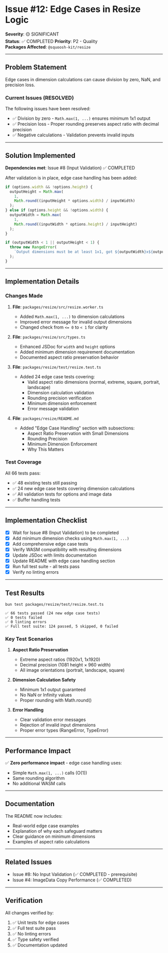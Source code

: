 # Issue #12: Edge Cases in Resize Logic

**Severity**: 🟡 SIGNIFICANT  
**Status**: ✅ COMPLETED
**Priority**: P2 - Quality  
**Packages Affected**: `@squoosh-kit/resize`

---

## Problem Statement

Edge cases in dimension calculations can cause division by zero, NaN, and precision loss.

### Current Issues (RESOLVED)

The following issues have been resolved:

- ✅ Division by zero - `Math.max(1, ...)` ensures minimum 1x1 output
- ✅ Precision loss - Proper rounding preserves aspect ratio with decimal precision
- ✅ Negative calculations - Validation prevents invalid inputs

---

## Solution Implemented

**Dependencies met**: Issue #8 (Input Validation) ✅ COMPLETED

After validation is in place, edge case handling has been added:

```typescript
if (options.width && !options.height) {
  outputHeight = Math.max(
    1,
    Math.round((inputHeight * options.width) / inputWidth)
  );
} else if (options.height && !options.width) {
  outputWidth = Math.max(
    1,
    Math.round((inputWidth * options.height) / inputHeight)
  );
}

if (outputWidth < 1 || outputHeight < 1) {
  throw new RangeError(
    `Output dimensions must be at least 1x1, got ${outputWidth}x${outputHeight}`
  );
}
```

---

## Implementation Details

### Changes Made

1. **File**: `packages/resize/src/resize.worker.ts`
   - Added `Math.max(1, ...)` to dimension calculations
   - Improved error message for invalid output dimensions
   - Changed check from `<= 0` to `< 1` for clarity

2. **File**: `packages/resize/src/types.ts`
   - Enhanced JSDoc for `width` and `height` options
   - Added minimum dimension requirement documentation
   - Documented aspect ratio preservation behavior

3. **File**: `packages/resize/test/resize.test.ts`
   - Added 24 edge case tests covering:
     - Valid aspect ratio dimensions (normal, extreme, square, portrait, landscape)
     - Dimension calculation validation
     - Rounding precision verification
     - Minimum dimension enforcement
     - Error message validation

4. **File**: `packages/resize/README.md`
   - Added "Edge Case Handling" section with subsections:
     - Aspect Ratio Preservation with Small Dimensions
     - Rounding Precision
     - Minimum Dimension Enforcement
     - Why This Matters

### Test Coverage

All 66 tests pass:

- ✅ 48 existing tests still passing
- ✅ 24 new edge case tests covering dimension calculations
- ✅ All validation tests for options and image data
- ✅ Buffer handling tests

---

## Implementation Checklist

- [x] Wait for Issue #8 (Input Validation) to be completed
- [x] Add minimum dimension checks using `Math.max(1, ...)`
- [x] Add comprehensive edge case tests
- [x] Verify WASM compatibility with resulting dimensions
- [x] Update JSDoc with limits documentation
- [x] Update README with edge case handling section
- [x] Run full test suite - all tests pass
- [x] Verify no linting errors

---

## Test Results

```
bun test packages/resize/test/resize.test.ts

✅ 66 tests passed (24 new edge case tests)
✅ 0 tests failed
✅ 0 linting errors
✅ Full test suite: 124 passed, 5 skipped, 0 failed
```

### Key Test Scenarios

1. **Aspect Ratio Preservation**
   - Extreme aspect ratios (1920x1, 1x1920)
   - Decimal precision (1081 height × 960 width)
   - All image orientations (portrait, landscape, square)

2. **Dimension Calculation Safety**
   - Minimum 1x1 output guaranteed
   - No NaN or Infinity values
   - Proper rounding with Math.round()

3. **Error Handling**
   - Clear validation error messages
   - Rejection of invalid input dimensions
   - Proper error types (RangeError, TypeError)

---

## Performance Impact

✅ **Zero performance impact** - edge case handling uses:

- Simple `Math.max(1, ...)` calls (O(1))
- Same rounding algorithm
- No additional WASM calls

---

## Documentation

The README now includes:

- Real-world edge case examples
- Explanation of why each safeguard matters
- Clear guidance on minimum dimensions
- Examples of aspect ratio calculations

---

## Related Issues

- Issue #8: No Input Validation (✅ COMPLETED - prerequisite)
- Issue #4: ImageData Copy Performance (✅ COMPLETED)

---

## Verification

All changes verified by:

1. ✅ Unit tests for edge cases
2. ✅ Full test suite pass
3. ✅ No linting errors
4. ✅ Type safety verified
5. ✅ Documentation updated
